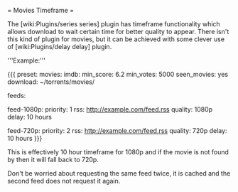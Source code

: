 = Movies Timeframe =

The [wiki:Plugins/series series] plugin has timeframe functionality which allows download to wait certain time for better quality to appear. There isn't this kind of plugin for movies, but it can be achieved with some clever use of [wiki:Plugins/delay delay] plugin.

'''Example:'''

{{{
preset:
  movies:
    imdb:
      min_score: 6.2
      min_votes: 5000
    seen_movies: yes
    download: ~/torrents/movies/

feeds:

  feed-1080p:
    priority: 1
    rss: http://example.com/feed.rss
    quality: 1080p
    delay: 10 hours
  
  feed-720p:
    priority: 2
    rss: http://example.com/feed.rss
    quality: 720p
    delay: 10 hours
}}}

This is effectively 10 hour timeframe for 1080p and if the movie is not found by then it will fall back to 720p.

Don't be worried about requesting the same feed twice, it is cached and the second feed does not request it again.
